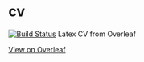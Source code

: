 # cv
[![Build Status](https://api.travis-ci.com/justinmillar/cv.svg)](https://travis-ci.com/justinmillar/cv)
Latex CV from Overleaf

[View on Overleaf](https://www.overleaf.com/read/zzcrpdfdxdsq)
